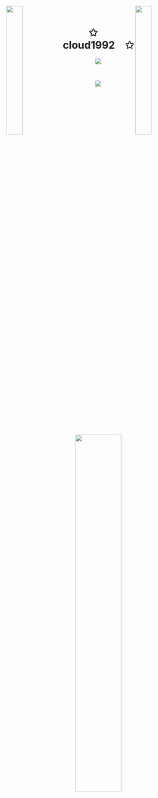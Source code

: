 <img align="left" src="https://user-images.githubusercontent.com/65187002/144930161-2f783401-8d27-4fdf-a2f7-cc0ba32f1f1f.gif" width="30%" style="display:inline;"><img align="right" src="https://user-images.githubusercontent.com/65187002/144930161-2f783401-8d27-4fdf-a2f7-cc0ba32f1f1f.gif" width="30%" style="display:inline;">
<br>
<p align="center">
    <h1 align="center">✩&emsp;cloud1992&emsp;✩</h1>
</p>
<p align="center">
    <img src="https://readme-typing-svg.herokuapp.com/?lines=Bazingaaaaaa;Welcome+to+my+profile!;Have+a+look+around!&font=Fira%20Code&color=%23D62F79&center=true&width=280&height=49">
</p>
<br>
<p align="center">
    <img id="preview" src="https://komarev.com/ghpvc/?username=cloud1992&color=grey">
</p>
<p align="center">
    <a href="https://github.com/cloud1992"><img width="50%" src="https://github-readme-stats.vercel.app/api/top-langs/?username=cloud1992&theme=dark&hide=html,css,cmake&layout=compact&langs_count=5&bg_color=101010&hide_title=true"></a>
</p>
